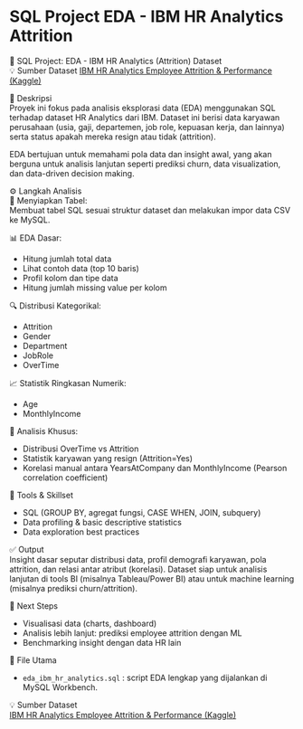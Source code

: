# SQL Project EDA - IBM HR Analytics Attrition

🧹 SQL Project: EDA - IBM HR Analytics (Attrition) Dataset  
💡 Sumber Dataset [IBM HR Analytics Employee Attrition & Performance (Kaggle)](https://www.kaggle.com/datasets/pavansubhasht/ibm-hr-analytics-attrition-dataset)

📝 Deskripsi  
Proyek ini fokus pada analisis eksplorasi data (EDA) menggunakan SQL terhadap dataset HR Analytics dari IBM. Dataset ini berisi data karyawan perusahaan (usia, gaji, departemen, job role, kepuasan kerja, dan lainnya) serta status apakah mereka resign atau tidak (attrition).  

EDA bertujuan untuk memahami pola data dan insight awal, yang akan berguna untuk analisis lanjutan seperti prediksi churn, data visualization, dan data-driven decision making.

⚙ Langkah Analisis  
🔎 Menyiapkan Tabel:  
Membuat tabel SQL sesuai struktur dataset dan melakukan impor data CSV ke MySQL.

📊 EDA Dasar:  
- Hitung jumlah total data  
- Lihat contoh data (top 10 baris)  
- Profil kolom dan tipe data  
- Hitung jumlah missing value per kolom  

🔍 Distribusi Kategorikal:  
- Attrition  
- Gender  
- Department  
- JobRole  
- OverTime  

📈 Statistik Ringkasan Numerik:  
- Age  
- MonthlyIncome  

🔗 Analisis Khusus:  
- Distribusi OverTime vs Attrition  
- Statistik karyawan yang resign (Attrition=Yes)  
- Korelasi manual antara YearsAtCompany dan MonthlyIncome (Pearson correlation coefficient)  

🧠 Tools & Skillset  
- SQL (GROUP BY, agregat fungsi, CASE WHEN, JOIN, subquery)  
- Data profiling & basic descriptive statistics  
- Data exploration best practices  

✅ Output  
Insight dasar seputar distribusi data, profil demografi karyawan, pola attrition, dan relasi antar atribut (korelasi). Dataset siap untuk analisis lanjutan di tools BI (misalnya Tableau/Power BI) atau untuk machine learning (misalnya prediksi churn/attrition).

🚀 Next Steps  
- Visualisasi data (charts, dashboard)  
- Analisis lebih lanjut: prediksi employee attrition dengan ML  
- Benchmarking insight dengan data HR lain

📂 File Utama  
- `eda_ibm_hr_analytics.sql` : script EDA lengkap yang dijalankan di MySQL Workbench.  

💡 Sumber Dataset  
[IBM HR Analytics Employee Attrition & Performance (Kaggle)](https://www.kaggle.com/datasets/pavansubhasht/ibm-hr-analytics-attrition-dataset)
